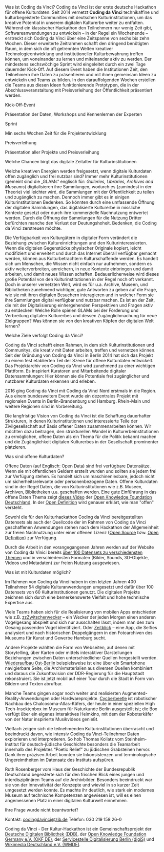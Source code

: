 Was ist Coding da Vinci? 
Coding da Vinci ist der erste deutsche Hackathon für offene Kulturdaten. Seit 2014 vernetzt **Coding da Vinci** technikaffine und kulturbegeisterte Communities mit deutschen Kulturinstitutionen, um das kreative Potential in unserem digitalen Kulturerbe weiter zu entfalten.
Während ein klassischer Hackathon den Teilnehmern nur wenig Zeit gibt, Softwareanwendungen zu entwickeln – in der Regel ein Wochenende – erstreckt sich Coding da Vinci über eine Zeitspanne von sechs bis zehn Wochen. Dieser erweiterte Zeitrahmen schafft den dringend benötigten Raum, in dem sich die oft getrennten Welten kreativer Technologieentwicklung und institutioneller Kulturbewahrung treffen können, um voneinander zu lernen und miteinander aktiv zu werden. 
Der mindestens sechswöchige Sprint wird eingeleitet durch ein zwei Tage dauernder Kick-Off. Auf diesem Event haben die Institutionen Zeit, den Teilnehmern ihre Daten zu präsentieren und mit ihnen gemeinsam Ideen zu entwickeln und Teams zu bilden. In den darauffolgenden Wochen erstellen die Teams aus diesen Ideen funktionierende Prototypen, die in der Abschlussveranstaltung mit Preisverleihung der Öffentlichkeit präsentiert werden.  

Kick-Off-Event

Präsentation der Daten, Workshops und Kennenlernen der Experten 



Sprint

Min sechs Wochen Zeit für die Projektentwicklung



Preisverleihung

Präsentation aller Projekte und Preisverleihung




Welche Chancen birgt das digitale Zeitalter für Kulturinstitutionen

Welche kreativen Energien werden freigesetzt, wenn digitale Kulturdaten offen zugänglich und frei nutzbar sind? Immer mehr Kulturinstitutionen (gemeint sind die „GLAMs“ englisch für: *Galleries, Libraries, Archives and Museums*) digitalisieren ihre Sammlungen, wodurch es (zumindest in der Theorie) viel leichter wird, die Sammlungen mit der Öffentlichkeit zu teilen und zugänglich zu machen. Dennoch immer gibt es in einigen Kulturinstitutionen Bedenken. So könnten durch eine umfassende Öffnung der digitalen Sammlungen, das digitalisierte Kulturerbe in missliche Kontexte gesetzt oder durch ihre kommerzielle Nachnutzung entwertet werden. Durch die Öffnung der Sammlungen für die Nutzung Dritter befürchten manche den Verlust der Deutungshoheit. Bedenken, die Coding da Vinci zerstreuen möchte.



Die Verfügbarkeit von Kulturgütern in digitaler Form verändert die Beziehung zwischen Kultureinrichtungen und den Kulturinteressierten. Wenn die digitalen Gegenstücke physischer Originale kopiert, leicht modifiziert und erweitert und durch das Internet überall verfügbar gemacht werden, können aus Kulturbetrachtern Kulturschaffende werden. Es handelt sich um Menschen, die Wissen nicht einfach nur aufnehmen, sondern es aktiv weiterverbreiten, anreichern, in neue Kontexte einbringen und damit arbeiten, und damit neues Wissen schaffen. 
Bedauerlicherweise wird dieses große Potential von den Kulturinstitutionen in der Regel noch oft verkannt. Doch in unserer vernetzten Welt, wird es für u.a. Archive, Museen, und Bibliotheken zunehmend wichtiger, gute Antworten zu geben auf die Frage, wie sie mit ihren digitalen Besuchern interagieren und in welcher Form sie ihre Sammlungen digital verfügbar und nutzbar machen. Es ist an der Zeit, die mit der Digitalisierung einhergehenden Perspektiven und Fragen aktiv zu entdecken! Welche Rolle spielen GLAMs bei der Förderung und Verbreitung digitalen Kulturerbes und dessen Zugänglichmachung für neue Zielgruppen? Was können sie von den kreativen Köpfen der digitalen Welt lernen? 



Welche Ziele verfolgt Coding da Vinci? 

Coding da Vinci schafft einen Rahmen, in dem sich Kulturinstitutionen und Communitys, die kreativ mit Daten arbeiten, treffen und vernetzen können. Seit der Gründung von Coding da Vinci in Berlin 2014 hat sich das Projekt zu einem fest etablierten Teil der Szene für offene Kulturdaten entwickelt. Das Projektarchiv von Coding da Vinci wird zunehmend zu einer wichtigen Plattform. Es inspiriert Kuratoren und Mitarbeitende digitaler Datensammlungen: Hier können sie die Potentiale frei zugänglicher und nutzbarer Kulturdaten erkennen und erleben. 

2016 ging Coding da Vinci mit Coding da Vinci Nord erstmals in die Region. Aus einem bundesweitem Event wurde ein dezentrales Projekt mit regionalen Events in Berlin-Brandenburg und Hamburg. Rhein-Main und weitere Regionen sind in Vorbereitung.

Die langfristige Vision von Coding da Vinci ist die Schaffung dauerhafter Strukturen, in denen Kulturinstitutionen und interessierte Teile der Zivilgesellschaft auf Basis offener Daten zusammenarbeiten können. Wir möchten dazu beitragen, den strukturellen Wandel in Kulturerbeinstitutionen zu ermöglichen, offene Daten als ein Thema für die Politik bekannt machen und die Zugänglichkeit digitalen Kulturerbes in der Gesellschaft prominenter platzieren. 


Was sind offene Kulturdaten?

Offene Daten (auf Englisch: Open Data) sind frei verfügbare Datensätze. Wenn sie mit öffentlichen Geldern erstellt wurden und sollten sie jedem frei zur Verfügung stehen. Es handelt sich um maschinenlesbare, jedoch nicht um sicherheitsrelevante oder personenbezogene Daten. Offene Kulturdaten sind in der Regel Daten, die von Kulturinstitutionen wie z.B. Museen, Archiven, Bibliotheken u.a. geschaffen werden. Eine gute Einführung in das offene Daten Thema zeigt [dieses Video](http://www.youtube.com/watch?v=QBSNr6UXIJg) der [Open Knowledge Foundation Deutschland](http://okfn.de/). In der [Open Definition](http://opendefinition.org/licenses/) wird genauer erklärt, wie man "offen" versteht.

Sowohl die für den Kulturhackathon Coding da Vinci bereitgestellten Datensets als auch der Quellcode der im Rahmen von Coding da Vinci geschaffenen Anwendungen stehen nach dem Hackathon der Allgemeinheit zur freien Nachnutzung unter einer offenen Lizenz ([Open Source](http://opensource.org/licenses) bzw. [Open Definition](http://opendefinition.org/licenses/)) zur Verfügung.

Durch die Arbeit in den vorangegangenen Jahren werden auf der Website von Coding da Vinici bereits [über 100 Datensets zu verschiedensten Themen](https://codingdavinci.de/daten/) und in verschiedensten Formaten (Bilder, Sounds, 3D-Objekte, Videos und Metadaten) zur freien Nutzung ausgewiesen. 



Was ist mit Kulturdaten möglich?

Im Rahmen von Coding da Vinci haben in den letzten Jahren 400 Teilnehmer 54 digitale Kulturanwendungen umgesetzt und dafür über 100 Datensets von 60 Kulturinstitutionen genutzt. Die digitalen Projekte zeichnen sich durch eine bemerkenswerte Vielfalt und hohe technische Expertise aus. 

Viele Teams haben sich für die Realisierung von mobilen Apps entschieden wie z.B. [zzZwitscherwecker](https://codingdavinci.de/projects/2014/zwitscherwecker.html#project-name) – ein Wecker der jeden Morgen einen anderen Vogelgesang abspielt und sich nur ausschalten lässt, indem man den zum Gesang passenden Vogel identifiziert. Oder [Zeitblick](https://codingdavinci.de/projects/2016/zeitblick.html) – eine App, die Selfies analysiert und nach historischen Doppelgängern in den Fotoarchiven des Museums für Kunst und Gewerbe Hamburg sucht.   



Andere Projekte wählten die Form von Webseiten, auf denen mit Storytelling, über Karten oder mittels interaktiver Darstellungen Beziehungen zwischen  Daten unterschiedlicher Quellen hergestellt werden. [Wiederaufbau Ost-Berlin](https://codingdavinci.de/projects/2015/wiederaufbau-ost-berlin.html#project-name) beispielsweise ist eine über ein Smartphone navigierbare Seite, die Archivmaterialien aus diversen Quellen kombiniert und daraus die Zukunftsvision der DDR-Regierung für die Hauptstadt rekonstruiert. Sie ist jetzt mobil auf einer Tour durch die Stadt in Form von Bildern und Texten abrufbar. 

Manche Teams gingen sogar noch weiter und realisierten Augmented-Reality-Anwendungen oder Hardwareprojekte. [Cycberbeetle](https://codingdavinci.de/projects/2014/cyberbeetle.html#project-name) ist robotischer Nachbau des Chalcosoma-Atlas-Käfers, der heute in einer speziellen High Tech-Insektenbox im Museum für Naturkunde Berlin ausgestellt ist; die Box verfügt über ein eigenes interaktives Heimkino, mit dem der Roboterkäfer von der Natur inspirierte Musikvideos genießt. 

Vielfach zeigen sich die teilnehmenden Kulturinstitutionen überrascht und beeindruckt davon, wie intensiv Coding da Vinci-Teilnehmer Daten explorieren und interpretieren. So hob Thomas Kollatz vom Steinheim-Institut für deutsch-jüdische Geschichte besonders die Teamarbeit innerhalb des Projektes “Poetic Relief” zu jüdischen Grabsteinen hervor. Dank ihrer präzisen Arbeit konnten sie Inkonsistenzen und terminologische Ungereimtheiten im Datensatz des Instituts aufspüren. 

Ruth Rosenberger vom Haus der Geschichte der Bundesrepublik Deutschland begeisterte sich für den frischen Blick eines jungen und interdisziplinären Teams auf die Archivbilder. Besonders beeindruckt war sie von der Innovativität der Konzepte und wieviel in so kurzer Zeit umgesetzt werden konnte. Es machte ihr deutlich, wie stark ein modernes Museum auf technische Kompetenzen angewiesen ist, will es einen  angemessenen Platz in einer digitalen Kulturwelt einnehmen. 



Ihre Frage wurde nicht beantwortet? 

Kontakt:
codingdavinci@zib.de
Telefon: 030 219 158 26-0

Coding da Vinci - Der Kultur-Hackathon ist ein Gemeinschaftsprojekt der [Deutsche Digitalen Bibliothek (DDB)](https://www.deutsche-digitale-bibliothek.de/), der [Open Knowledge Foundation Germany e.V. (OKF DE)](http://okfn.de/), der [Servicestelle Digitalisierung Berlin (digiS)](http://www.servicestelle-digitalisierung.de/confluence/pages/viewpage.action?pageId=917513) und [Wikimedia Deutschland e.V. (WMDE)](https://www.wikimedia.de/). 

